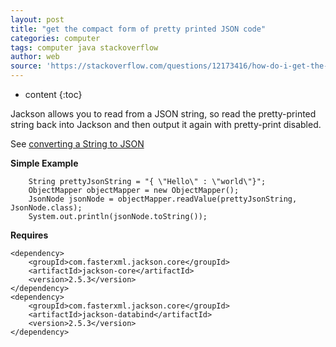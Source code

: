 ```yaml
---
layout: post
title: "get the compact form of pretty printed JSON code"
categories: computer
tags: computer java stackoverflow
author: web
source: 'https://stackoverflow.com/questions/12173416/how-do-i-get-the-compact-form-of-pretty-printed-json-code'
---
```


* content
{:toc}


Jackson allows you to read from a JSON string, so read the pretty-printed string back into Jackson and then output it again with pretty-print disabled.

See [converting a String to JSON](https://stackoverflow.com/questions/6591388/converting-a-string-to-json-in-java)

**Simple Example**

        String prettyJsonString = "{ \"Hello\" : \"world\"}";
        ObjectMapper objectMapper = new ObjectMapper();
        JsonNode jsonNode = objectMapper.readValue(prettyJsonString, JsonNode.class);
        System.out.println(jsonNode.toString());

**Requires**

    <dependency>
        <groupId>com.fasterxml.jackson.core</groupId>
        <artifactId>jackson-core</artifactId>
        <version>2.5.3</version>
    </dependency>
    <dependency>
        <groupId>com.fasterxml.jackson.core</groupId>
        <artifactId>jackson-databind</artifactId>
        <version>2.5.3</version>
    </dependency>


